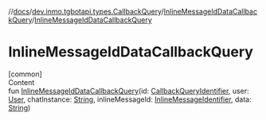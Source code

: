 //[docs](../../../index.md)/[dev.inmo.tgbotapi.types.CallbackQuery](../index.md)/[InlineMessageIdDataCallbackQuery](index.md)/[InlineMessageIdDataCallbackQuery](-inline-message-id-data-callback-query.md)



# InlineMessageIdDataCallbackQuery  
[common]  
Content  
fun [InlineMessageIdDataCallbackQuery](-inline-message-id-data-callback-query.md)(id: [CallbackQueryIdentifier](../../dev.inmo.tgbotapi.types/index.md#%5Bdev.inmo.tgbotapi.types%2FCallbackQueryIdentifier%2F%2F%2FPointingToDeclaration%2F%5D%2FClasslikes%2F625018081), user: [User](../../dev.inmo.tgbotapi.types/-user/index.md), chatInstance: [String](https://kotlinlang.org/api/latest/jvm/stdlib/kotlin/-string/index.html), inlineMessageId: [InlineMessageIdentifier](../../dev.inmo.tgbotapi.types/index.md#%5Bdev.inmo.tgbotapi.types%2FInlineMessageIdentifier%2F%2F%2FPointingToDeclaration%2F%5D%2FClasslikes%2F625018081), data: [String](https://kotlinlang.org/api/latest/jvm/stdlib/kotlin/-string/index.html))  



